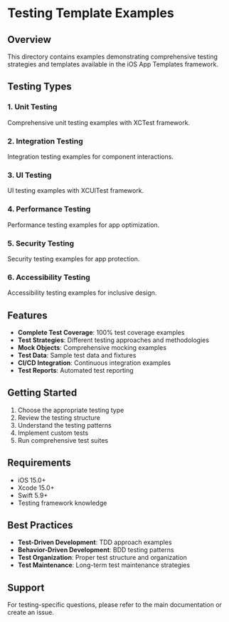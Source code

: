 # Testing Template Examples

## Overview

This directory contains examples demonstrating comprehensive testing strategies and templates available in the iOS App Templates framework.

## Testing Types

### 1. Unit Testing
Comprehensive unit testing examples with XCTest framework.

### 2. Integration Testing
Integration testing examples for component interactions.

### 3. UI Testing
UI testing examples with XCUITest framework.

### 4. Performance Testing
Performance testing examples for app optimization.

### 5. Security Testing
Security testing examples for app protection.

### 6. Accessibility Testing
Accessibility testing examples for inclusive design.

## Features

- **Complete Test Coverage**: 100% test coverage examples
- **Test Strategies**: Different testing approaches and methodologies
- **Mock Objects**: Comprehensive mocking examples
- **Test Data**: Sample test data and fixtures
- **CI/CD Integration**: Continuous integration examples
- **Test Reports**: Automated test reporting

## Getting Started

1. Choose the appropriate testing type
2. Review the testing structure
3. Understand the testing patterns
4. Implement custom tests
5. Run comprehensive test suites

## Requirements

- iOS 15.0+
- Xcode 15.0+
- Swift 5.9+
- Testing framework knowledge

## Best Practices

- **Test-Driven Development**: TDD approach examples
- **Behavior-Driven Development**: BDD testing patterns
- **Test Organization**: Proper test structure and organization
- **Test Maintenance**: Long-term test maintenance strategies

## Support

For testing-specific questions, please refer to the main documentation or create an issue. 